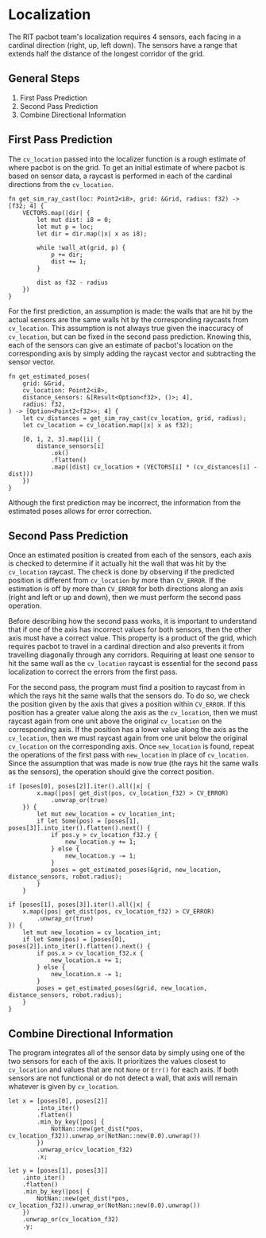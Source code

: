 # Localization

The RIT pacbot team's localization requires 4 sensors, each facing in a cardinal direction (right, up, left
down). The sensors have a range that extends half the distance of the longest corridor of the grid.

## General Steps

1. First Pass Prediction
1. Second Pass Prediction
1. Combine Directional Information

## First Pass Prediction

The `cv_location` passed into the localizer function is a rough estimate of where pacbot is on the grid. To
get an initial estimate of where pacbot is based on sensor data, a raycast is performed in each of the
cardinal directions from the `cv_location`.

```ignore
fn get_sim_ray_cast(loc: Point2<i8>, grid: &Grid, radius: f32) -> [f32; 4] {
    VECTORS.map(|dir| {
        let mut dist: i8 = 0;
        let mut p = loc;
        let dir = dir.map(|x| x as i8);

        while !wall_at(grid, p) {
            p += dir;
            dist += 1;
        }

        dist as f32 - radius
    })
}
```

For the first prediction, an assumption is made: the walls that are hit by the actual sensors are the same
walls hit by the corresponding raycasts from `cv_location`. This assumption is not always true given the inaccuracy of `cv_location`, but can be fixed in the second pass prediction. Knowing this, each of the
sensors can give an estimate of pacbot's location on the corresponding axis by simply adding the raycast
vector and subtracting the sensor vector.

```ignore
fn get_estimated_poses(
    grid: &Grid,
    cv_location: Point2<i8>,
    distance_sensors: &[Result<Option<f32>, ()>; 4],
    radius: f32,
) -> [Option<Point2<f32>>; 4] {
    let cv_distances = get_sim_ray_cast(cv_location, grid, radius);
    let cv_location = cv_location.map(|x| x as f32);

    [0, 1, 2, 3].map(|i| {
        distance_sensors[i]
            .ok()
            .flatten()
            .map(|dist| cv_location + (VECTORS[i] * (cv_distances[i] - dist)))
    })
}
```

Although the first prediction may be incorrect, the information from the estimated poses allows for
error correction.

## Second Pass Prediction

Once an estimated position is created from each of the sensors, each axis is checked to determine if it
actually hit the wall that was hit by the `cv_location` raycast. The check is done by observing if the
predicted position is different from `cv_location` by more than `CV_ERROR`. If the estimation is off
by more than `CV_ERROR` for both directions along an axis (right and left or up and down), then we must perform the second pass operation.

Before describing how the second pass works, it is important to understand that if one of the axis
has incorrect values for both sensors, then the other axis must have a correct value. This property
is a product of the grid, which requires pacbot to travel in a cardinal direction and also prevents it from
travelling diagonally through any corridors. Requiring at least one sensor to hit the same wall as
the `cv_location` raycast is essential for the second pass localization to correct the errors from
the first pass.

For the second pass, the program must find a position to raycast from in which the rays hit the same walls
that the sensors do. To do so, we check the position given by the axis that gives a position within `CV_ERROR`. If this position has a greater value along the axis as the `cv_location`, then we must raycast
again from one unit above the original `cv_location` on the corresponding axis. If the position has a lower value along the axis as the `cv_location`, then we must raycast again from one unit below the original `cv_location` on the corresponding axis. Once `new_location` is found, repeat the operations of the first
pass with `new_location` in place of `cv_location`. Since the assumption that was made is now true
(the rays hit the same walls as the sensors), the operation should give the correct position.

```ignore
if [poses[0], poses[2]].iter().all(|x| {
        x.map(|pos| get_dist(pos, cv_location_f32) > CV_ERROR)
            .unwrap_or(true)
    }) {
        let mut new_location = cv_location_int;
        if let Some(pos) = [poses[1], poses[3]].into_iter().flatten().next() {
            if pos.y > cv_location_f32.y {
                new_location.y += 1;
            } else {
                new_location.y -= 1;
            }
            poses = get_estimated_poses(&grid, new_location, distance_sensors, robot.radius);
        }
    }

if [poses[1], poses[3]].iter().all(|x| {
    x.map(|pos| get_dist(pos, cv_location_f32) > CV_ERROR)
        .unwrap_or(true)
}) {
    let mut new_location = cv_location_int;
    if let Some(pos) = [poses[0], poses[2]].into_iter().flatten().next() {
        if pos.x > cv_location_f32.x {
            new_location.x += 1;
        } else {
            new_location.x -= 1;
        }
        poses = get_estimated_poses(&grid, new_location, distance_sensors, robot.radius);
    }
}
```

## Combine Directional Information

The program integrates all of the sensor data by simply using one of the two sensors for each of the axis.
It prioritizes the values closest to `cv_location` and values that are not `None` or `Err()` for each axis.
If both sensors are not functional or do not detect a wall, that axis will remain whatever is given by
`cv_location`.

```ignore
let x = [poses[0], poses[2]]
        .into_iter()
        .flatten()
        .min_by_key(|pos| {
            NotNan::new(get_dist(*pos, cv_location_f32)).unwrap_or(NotNan::new(0.0).unwrap())
        })
        .unwrap_or(cv_location_f32)
        .x;

let y = [poses[1], poses[3]]
    .into_iter()
    .flatten()
    .min_by_key(|pos| {
        NotNan::new(get_dist(*pos, cv_location_f32)).unwrap_or(NotNan::new(0.0).unwrap())
    })
    .unwrap_or(cv_location_f32)
    .y;
```
